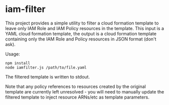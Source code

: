 # iam-filter

This project provides a simple utility to filter a cloud formation template to leave only IAM Role and IAM Policy resources in the template. This input is a YAML cloud formation template, the output is a cloud formation template containing only the IAM Role and Policy resources in JSON format (don't ask).

Usage:

````console
npm install
node iamfilter.js /path/to/file.yaml
````

The filtered template is written to stdout.

Note that any policy references to resources created by the original template are currently left unresolved - you will need to manually update the filtered template to inject resource ARNs/etc as template parameters.
